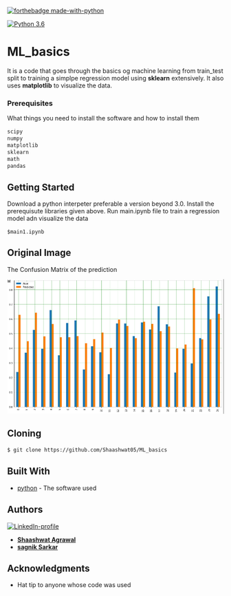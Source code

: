 [![forthebadge made-with-python](http://ForTheBadge.com/images/badges/made-with-python.svg)](https://www.python.org/)

[![Python 3.6](https://img.shields.io/badge/python-3.6-green.svg)](https://www.python.org/downloads/release/python-360/) 
# ML_basics
 It is a code that goes through the basics og machine learning from train_test split to training a simplpe regression model using **sklearn** extensively. It also uses **matplotlib** to visualize the data.

### Prerequisites

What things you need to install the software and how to install them

```
scipy 
numpy 
matplotlib
sklearn
math 
pandas
```

## Getting Started

Download a python interpeter preferable a version beyond 3.0. Install the prerequisute libraries given above. Run main.ipynb file to train a regression model adn visualize the data

```
$main1.ipynb   

```

## Original Image
The Confusion Matrix of the prediction

![The confusion matrix of the output](https://github.com/Shaashwat05/ML_basics/blob/master/cm.png)

## Cloning
```bash
$ git clone https://github.com/Shaashwat05/ML_basics
```


## Built With

* [python](https://www.python.org/) - The software used

## Authors
[![LinkedIn-profile](https://img.shields.io/badge/LinkedIn-Profile-teal.svg)](https://www.linkedin.com/in/shaashwat-agrawal-1904a117a/)

* [**Shaashwat Agrawal**](https://github.com/Shaashwat05) 
* [**sagnik Sarkar**](https://github.com/sagnik106) 

## Acknowledgments

* Hat tip to anyone whose code was used




